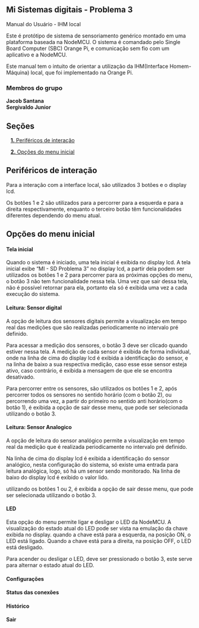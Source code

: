 <a id="inicio"></a>
## Mi Sistemas digitais - Problema 3

Manual do Usuário - IHM local

Este é protótipo de sistema de sensoriamento genérico montado em uma plataforma baseada na NodeMCU. O sistema é comandado pelo Single Board Computer (SBC) Orange Pi, e comunicação sem fio com um aplicativo e a NodeMCU. 

Este manual tem o intuito de orientar a utilização da IHM(Interface Homem-Máquina) local, que foi implementado na Orange Pi.

### Membros do grupo
  **Jacob Santana**<br>
  **Sergivaldo Junior**
  <a id="inicio"></a>

## Seções

&nbsp;&nbsp;&nbsp;[**1.** Periféricos de interação](#secao1)

&nbsp;&nbsp;&nbsp;[**2.** Opções do menu inicial](#secao2)


<a id="secao1"></a>
## Periféricos de interação
Para a interação com a interface local, são utilizados 3 botões e o display lcd. 

Os botões 1 e 2 são utilizados para a percorrer para a esquerda e para a direita respectivamente, enquanto o terceiro botão têm funcionalidades diferentes dependendo do menu atual.

<a id="secao2"></a>
## Opções do menu inicial

#### Tela inicial

 Quando o sistema é iniciado, uma tela inicial é exibida no display lcd. A tela inicial exibe “MI - SD Problema 3” no display lcd, a partir dela podem ser utilizados os botões 1 e 2 para percorrer para as próximas opções do menu, o botão 3 não tem funcionalidade nessa tela. Uma vez que sair dessa tela, não é possível retornar para ela, portanto ela só é exibida uma vez a cada execução do sistema. 

#### Leitura: Sensor digital

A opção de leitura dos sensores digitais permite a visualização em tempo real das medições que são realizadas periodicamente no intervalo pré definido.

Para acessar a medição dos sensores, o botão 3 deve ser clicado quando estiver nessa tela. A medição de cada sensor é exibida de forma individual,  onde na linha de cima do display lcd é exibida a identificação do sensor, e na linha de baixo a sua respectiva medição, caso esse esse sensor esteja ativo, caso contrário, é exibida a mensagem de que ele se encontra desativado. 

Para percorrer entre os sensores, são utilizados os botões 1 e 2, após percorrer todos os sensores no sentido horário (com o botão 2), ou percorrendo uma vez, a partir do primeiro no sentido anti horário(com o botão 1), é exibida a opção de sair desse menu, que pode ser selecionada utilizando o botão 3. 

#### Leitura: Sensor Analogico

A opção de leitura do sensor analógico permite a visualização em tempo real da medição que é realizada periodicamente no intervalo pré definido.

Na linha de cima do display lcd é exibida a identificação do sensor analógico, nesta configuração do sistema, só existe uma entrada para leitura analógica, logo, só há um sensor sendo monitorado. Na linha de baixo do display lcd é exibido o valor lido. 

utilizando os botões 1 ou 2, é exibida a opção de sair desse menu, que pode ser selecionada utilizando o botão 3. 

#### LED

Esta opção do menu permite ligar e desligar o LED da NodeMCU. A visualização do estado atual do LED pode ser vista na emulação da chave exibida no display. quando a chave está para a esquerda, na posição ON, o LED está ligado. Quando a chave está para a direita, na posição OFF, o LED está desligado.

Para acender ou desligar o LED, deve ser pressionado o botão 3, este serve para alternar o estado atual do LED. 

#### Configurações

#### Status das conexões

#### Histórico

#### Sair 
